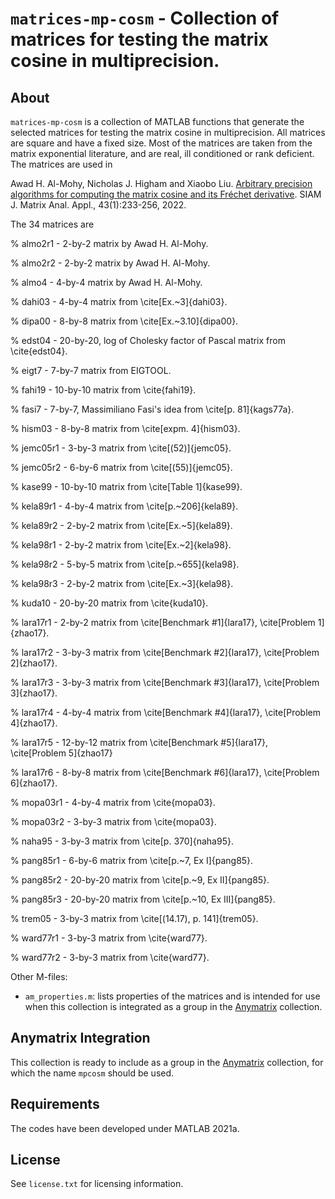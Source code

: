`matrices-mp-cosm` - Collection of matrices for testing the matrix cosine in multiprecision.
==========

About
-----

`matrices-mp-cosm` is a collection of MATLAB functions that generate the selected matrices for testing the matrix cosine in multiprecision. All matrices are square 
and have a fixed size. Most of the matrices are taken from the matrix exponential literature, and are real, ill conditioned or rank deficient.
The matrices are used in 

Awad H. Al-Mohy, Nicholas J. Higham and Xiaobo Liu. [Arbitrary precision algorithms for computing the matrix cosine and its Fréchet derivative](https://epubs.siam.org/doi/10.1137/21M1441043). SIAM J. Matrix Anal. Appl., 43(1):233-256, 2022.

The 34 matrices are

%   almo2r1   - 2-by-2 matrix by Awad H. Al-Mohy.

%   almo2r2   - 2-by-2 matrix by Awad H. Al-Mohy.

%   almo4     - 4-by-4 matrix by Awad H. Al-Mohy.

%   dahi03    - 4-by-4 matrix from \cite[Ex.~3]{dahi03}.

%   dipa00    - 8-by-8 matrix from \cite[Ex.~3.10]{dipa00}.

%   edst04    - 20-by-20, log of Cholesky factor of Pascal matrix from \cite{edst04}.

%   eigt7     - 7-by-7 matrix from EIGTOOL.

%   fahi19    - 10-by-10 matrix from \cite{fahi19}.

%   fasi7     - 7-by-7, Massimiliano Fasi's idea from \cite[p. 81]{kags77a}.

%   hism03    - 8-by-8 matrix from \cite[expm. 4]{hism03}.

%   jemc05r1  - 3-by-3 matrix from \cite[(52)]{jemc05}.

%   jemc05r2  - 6-by-6 matrix from \cite[(55)]{jemc05}.

%   kase99    - 10-by-10 matrix from \cite[Table 1]{kase99}.

%   kela89r1    - 4-by-4 matrix from \cite[p.~206]{kela89}.

%   kela89r2  - 2-by-2 matrix from \cite[Ex.~5]{kela89}.

%   kela98r1  - 2-by-2 matrix from \cite[Ex.~2]{kela98}.

%   kela98r2  - 5-by-5 matrix from \cite[p.~655]{kela98}.

%   kela98r3  - 2-by-2 matrix from \cite[Ex.~3]{kela98}.

%   kuda10    - 20-by-20 matrix from \cite{kuda10}.

%   lara17r1  - 2-by-2 matrix from \cite[Benchmark #1]{lara17}, \cite[Problem 1]{zhao17}.

%   lara17r2  - 3-by-3 matrix from \cite[Benchmark #2]{lara17}, \cite[Problem 2]{zhao17}.

%   lara17r3  - 3-by-3 matrix from \cite[Benchmark #3]{lara17}, \cite[Problem 3]{zhao17}.

%   lara17r4  - 4-by-4 matrix from \cite[Benchmark #4]{lara17}, \cite[Problem 4]{zhao17}.

%   lara17r5  - 12-by-12 matrix from \cite[Benchmark #5]{lara17}, \cite[Problem 5]{zhao17}

%   lara17r6  - 8-by-8 matrix from \cite[Benchmark #6]{lara17}, \cite[Problem 6]{zhao17}.

%   mopa03r1  - 4-by-4 matrix from \cite{mopa03}.

%   mopa03r2  - 3-by-3 matrix from \cite{mopa03}.

%   naha95    - 3-by-3 matrix from \cite[p. 370]{naha95}.

%   pang85r1  - 6-by-6 matrix from \cite[p.~7, Ex I]{pang85}.

%   pang85r2  - 20-by-20 matrix from \cite[p.~9, Ex II]{pang85}.

%   pang85r3  - 20-by-20 matrix from \cite[p.~10, Ex III]{pang85}.

%   trem05    - 3-by-3 matrix from \cite[(14.17), p. 141]{trem05}.

%   ward77r1  - 3-by-3 matrix from \cite{ward77}.

%   ward77r2  - 3-by-3 matrix from \cite{ward77}.

Other M-files:

* `am_properties.m`: lists properties of the matrices and is intended
  for use when this collection is integrated as a group in the
  [Anymatrix](https://github.com/mmikaitis/anymatrix) collection.


Anymatrix Integration
-----

This collection is ready to include as a group in the [Anymatrix](https://github.com/mmikaitis/anymatrix) collection,
for which the name `mpcosm` should be used.


Requirements
-------------

The codes have been developed under MATLAB 2021a.

License
-------

See `license.txt` for licensing information.
